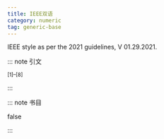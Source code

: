 ```yaml
---
title: IEEE双语
category: numeric
tag: generic-base
---
```


<!-- 此文件由脚本自动生成，请勿手动修改！ -->

IEEE style as per the 2021 guidelines, V 01.29.2021.


::: note 引文

<sup>[1]–[8]</sup>

:::



::: note 书目

false

:::

<!-- more -->
